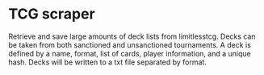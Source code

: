 # TCG scraper
Retrieve and save large amounts of deck lists from limitlesstcg. Decks can be taken from both sanctioned and unsanctioned tournaments. A deck is defined by a name, format, list of cards, player information, and a unique hash. Decks will be written to a txt file separated by format.
